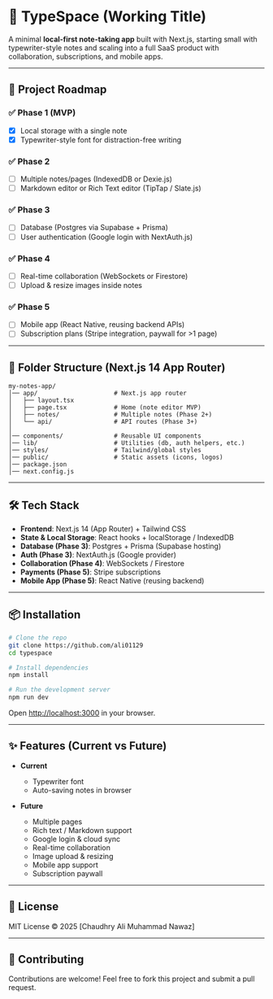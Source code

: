 # 📝 TypeSpace (Working Title)

A minimal **local-first note-taking app** built with Next.js, starting small with typewriter-style notes and scaling into a full SaaS product with collaboration, subscriptions, and mobile apps.

---

## 🚀 Project Roadmap

### ✅ Phase 1 (MVP)

* [x] Local storage with a single note
* [x] Typewriter-style font for distraction-free writing

### ✅ Phase 2

* [ ] Multiple notes/pages (IndexedDB or Dexie.js)
* [ ] Markdown editor or Rich Text editor (TipTap / Slate.js)

### ✅ Phase 3

* [ ] Database (Postgres via Supabase + Prisma)
* [ ] User authentication (Google login with NextAuth.js)

### ✅ Phase 4

* [ ] Real-time collaboration (WebSockets or Firestore)
* [ ] Upload & resize images inside notes

### ✅ Phase 5

* [ ] Mobile app (React Native, reusing backend APIs)
* [ ] Subscription plans (Stripe integration, paywall for >1 page)

---

## 📂 Folder Structure (Next.js 14 App Router)

```
my-notes-app/
│── app/                     # Next.js app router
│   ├── layout.tsx
│   ├── page.tsx             # Home (note editor MVP)
│   ├── notes/               # Multiple notes (Phase 2+)
│   └── api/                 # API routes (Phase 3+)
│
│── components/              # Reusable UI components
│── lib/                     # Utilities (db, auth helpers, etc.)
│── styles/                  # Tailwind/global styles
│── public/                  # Static assets (icons, logos)
│── package.json
│── next.config.js
```

---

## 🛠️ Tech Stack

* **Frontend**: Next.js 14 (App Router) + Tailwind CSS
* **State & Local Storage**: React hooks + localStorage / IndexedDB
* **Database (Phase 3)**: Postgres + Prisma (Supabase hosting)
* **Auth (Phase 3)**: NextAuth.js (Google provider)
* **Collaboration (Phase 4)**: WebSockets / Firestore
* **Payments (Phase 5)**: Stripe subscriptions
* **Mobile App (Phase 5)**: React Native (reusing backend)

---

## 📦 Installation

```bash
# Clone the repo
git clone https://github.com/ali01129
cd typespace

# Install dependencies
npm install

# Run the development server
npm run dev
```

Open [http://localhost:3000](http://localhost:3000) in your browser.

---

## ✨ Features (Current vs Future)

* **Current**

  * Typewriter font
  * Auto-saving notes in browser

* **Future**

  * Multiple pages
  * Rich text / Markdown support
  * Google login & cloud sync
  * Real-time collaboration
  * Image upload & resizing
  * Mobile app support
  * Subscription paywall

---

## 📌 License

MIT License © 2025 \[Chaudhry Ali Muhammad Nawaz]

---

## 🌟 Contributing

Contributions are welcome!
Feel free to fork this project and submit a pull request.
